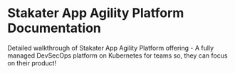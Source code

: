 # Stakater App Agility Platform Documentation

Detailed walkthrough of Stakater App Agility Platform offering - A fully managed DevSecOps platform on Kubernetes for teams so, they can focus on their product!
